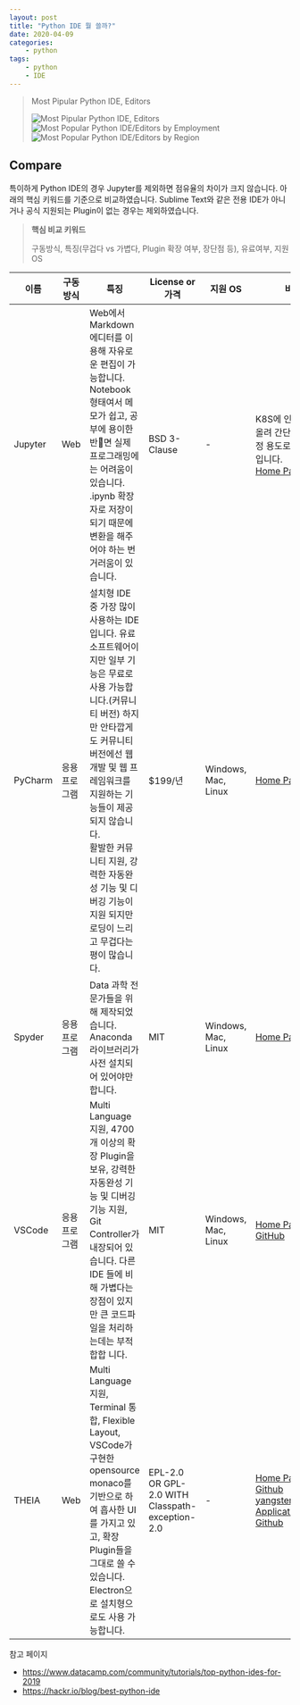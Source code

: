 ```yaml
---
layout: post
title: "Python IDE 뭘 쓸까?"
date: 2020-04-09
categories:
    - python
tags:
    - python
    - IDE
---
```


> Most Pipular Python IDE, Editors
>
> ![Most Pipular Python IDE, Editors](https://res.cloudinary.com/dyd911kmh/image/upload/f_auto,q_auto:best/v1561996940/ide3_zy6tat.jpg)
> ![Most Popular Python IDE/Editors by Employment](https://img1.daumcdn.net/thumb/R1280x0/?scode=mtistory2&fname=https%3A%2F%2Fk.kakaocdn.net%2Fdn%2FcGxanw%2FbtqARi6ezpS%2F7M4rAVoDlTwMNXxb0t1HcK%2Fimg.jpg)
> ![Most Popular Python IDE/Editors by Region](https://img1.daumcdn.net/thumb/R1280x0/?scode=mtistory2&fname=https%3A%2F%2Fk.kakaocdn.net%2Fdn%2FwxWpk%2FbtqAQNljtNn%2Fyn16am9wEzu0Ih68bKtvKk%2Fimg.jpg)

## Compare
특이하게 Python IDE의 경우 Jupyter를 제외하면 점유율의 차이가 크지 않습니다.
아래의 핵심 키워드를 기준으로 비교하였습니다. Sublime Text와 같은 전용 IDE가 아니거나 공식 지원되는 Plugin이 없는 경우는 제외하였습니다.

> **핵심 비교 키워드**
>
> 구동방식, 특징(무겁다 vs 가볍다, Plugin 확장 여부, 장단점 등), 유료여부, 지원 OS

이름|구동방식|특징|License or 가격|지원 OS|비고
--|--|--|--|--|--
Jupyter|Web|Web에서 Markdown 에디터를 이용해 자유로운 편집이 가능합니다. Notebook 형태여서 메모가 쉽고, 공부에 용이한 반면 실제 프로그래밍에는 어려움이 있습니다.<br/> .ipynb 확장자로 저장이 되기 때문에 변환을 해주어야 하는 번거러움이 있습니다.|BSD 3-Clause|-|K8S에 인스턴스로 올려 간단한 코드 수정 용도로 적합해 보입니다.<br/> [Home Page](https://jupyter.org/)
PyCharm|응용프로그램|설치형 IDE 중 가장 많이 사용하는 IDE 입니다. 유료 소프트웨어이지만 일부 기능은 무료로 사용 가능합니다.(커뮤니티 버전) 하지만 안타깝게도 커뮤니티 버전에선 웹 개발 및 웹 프레임워크를 지원하는 기능들이 제공되지 않습니다.<br/> 활발한 커뮤니티 지원, 강력한 자동완성 기능 및 디버깅 기능이 지원 되지만 로딩이 느리고 무겁다는 평이 많습니다.|$199/년|Windows, Mac, Linux|[Home Page](https://www.jetbrains.com/ko-kr/pycharm/)
Spyder|응용프로그램|Data 과학 전문가들을 위해 제작되었습니다. Anaconda 라이브러리가 사전 설치되어 있어야만 합니다.|MIT|Windows, Mac, Linux|[Home Page](https://www.spyder-ide.org/)
VSCode|응용프로그램|Multi Language 지원, 4700개 이상의 확장 Plugin을 보유, 강력한 자동완성 기능 및 디버깅 기능 지원, Git Controller가 내장되어 있습니다. 다른 IDE 들에 비해 가볍다는 장점이 있지만 큰 코드파일을 처리하는데는 부적합합 니다.|MIT|Windows, Mac, Linux|[Home Page](https://code.visualstudio.com/)<br/> [GitHub](https://github.com/Microsoft/vscode/)
THEIA|Web|Multi Language 지원, Terminal 통합, Flexible Layout, VSCode가 구현한 opensource monaco를 기반으로 하여 흡사한 UI를 가지고 있고, 확장 Plugin들을 그대로 쓸 수 있습니다.<br/> Electron으로 설치형으로도 사용 가능합니다.|EPL-2.0 OR GPL-2.0 WITH Classpath-exception-2.0|-|[Home Page](https://theia-ide.org/)<br/> [Github](https://github.com/eclipse-theia/theia) <br/> [yangster(Electron Application) Github](https://github.com/theia-ide/yangster-electron)

참고 페이지
- <https://www.datacamp.com/community/tutorials/top-python-ides-for-2019>
- <https://hackr.io/blog/best-python-ide>